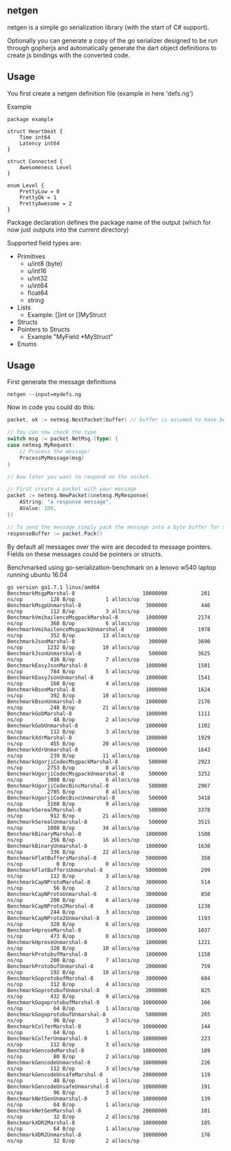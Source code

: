 netgen
--------------------

netgen is a simple go serialization library (with the start of C# support).

Optionally you can generate a copy of the go serializer designed to be run through gopherjs and automatically generate the dart object definitions to create js bindings with the converted code.

Usage
-------------------
You first create a netgen definition file (example in here 'defs.ng')

Example
```
package example

struct Heartbeat {
    Time int64
    Latency int64
}

struct Connected {
    Awesomeness Level
}

enum Level {
    PrettyLow = 0
    PrettyOk = 1
    PrettyAwesome = 2
}
```
Package declaration defines the package name of the output (which for now just outputs into the current directory)

Supported field types are:
- Primitives
  - u/int8 (byte)
  - u/int16
  - u/int32
  - u/int64
  - float64
  - string
- Lists
  - Example: []int or []MyStruct
- Structs
- Pointers to Structs
  - Example "MyField *MyStruct"
- Enums

Usage
----------------------
First generate the message definitions
```
netgen --input=mydefs.ng
```

Now in code you could do this:
```go
packet, ok := netmsg.NextPacket(buffer) // buffer is assumed to have been read off socket

// You can now check the type
switch msg := packet.NetMsg.(type) {
case netmsg.MyRequest:
    // Process the message!
    ProcessMyMessage(msg)
}

// Now later you want to respond on the socket.

// First create a packet with your message
packet := netmsg.NewPacket(&netmsg.MyResponse{
    AString: "a response message",
    AValue: 100,
})

// To send the message simply pack the message into a byte buffer for sending!
responseBuffer := packet.Pack()
```

By default all messages over the wire are decoded to message pointers.
Fields on these messages could be pointers or structs.



Benchmarked using go-serialization-benchmark on a lenovo w540 laptop running ubuntu 16.04
```
go version go1.7.1 linux/amd64
BenchmarkMsgpMarshal-8                   	10000000	       201 ns/op	     128 B/op	       1 allocs/op
BenchmarkMsgpUnmarshal-8                 	 3000000	       446 ns/op	     112 B/op	       3 allocs/op
BenchmarkVmihailencoMsgpackMarshal-8     	 1000000	      2174 ns/op	     368 B/op	       6 allocs/op
BenchmarkVmihailencoMsgpackUnmarshal-8   	 1000000	      1978 ns/op	     352 B/op	      13 allocs/op
BenchmarkJsonMarshal-8                   	  300000	      3690 ns/op	    1232 B/op	      10 allocs/op
BenchmarkJsonUnmarshal-8                 	  500000	      3625 ns/op	     416 B/op	       7 allocs/op
BenchmarkEasyJsonMarshal-8               	 1000000	      1501 ns/op	     784 B/op	       5 allocs/op
BenchmarkEasyJsonUnmarshal-8             	 1000000	      1541 ns/op	     160 B/op	       4 allocs/op
BenchmarkBsonMarshal-8                   	 1000000	      1624 ns/op	     392 B/op	      10 allocs/op
BenchmarkBsonUnmarshal-8                 	 1000000	      2176 ns/op	     248 B/op	      21 allocs/op
BenchmarkGobMarshal-8                    	 1000000	      1111 ns/op	      48 B/op	       2 allocs/op
BenchmarkGobUnmarshal-8                  	 1000000	      1102 ns/op	     112 B/op	       3 allocs/op
BenchmarkXdrMarshal-8                    	 1000000	      1929 ns/op	     455 B/op	      20 allocs/op
BenchmarkXdrUnmarshal-8                  	 1000000	      1643 ns/op	     239 B/op	      11 allocs/op
BenchmarkUgorjiCodecMsgpackMarshal-8     	  500000	      2923 ns/op	    2753 B/op	       8 allocs/op
BenchmarkUgorjiCodecMsgpackUnmarshal-8   	  500000	      3252 ns/op	    3008 B/op	       6 allocs/op
BenchmarkUgorjiCodecBincMarshal-8        	  500000	      2967 ns/op	    2785 B/op	       8 allocs/op
BenchmarkUgorjiCodecBincUnmarshal-8      	  500000	      3418 ns/op	    3168 B/op	       9 allocs/op
BenchmarkSerealMarshal-8                 	  500000	      3378 ns/op	     912 B/op	      21 allocs/op
BenchmarkSerealUnmarshal-8               	  500000	      3515 ns/op	    1008 B/op	      34 allocs/op
BenchmarkBinaryMarshal-8                 	 1000000	      1508 ns/op	     256 B/op	      16 allocs/op
BenchmarkBinaryUnmarshal-8               	 1000000	      1630 ns/op	     336 B/op	      22 allocs/op
BenchmarkFlatBuffersMarshal-8            	 5000000	       358 ns/op	       0 B/op	       0 allocs/op
BenchmarkFlatBuffersUnmarshal-8          	 5000000	       299 ns/op	     112 B/op	       3 allocs/op
BenchmarkCapNProtoMarshal-8              	 3000000	       514 ns/op	      56 B/op	       2 allocs/op
BenchmarkCapNProtoUnmarshal-8            	 3000000	       850 ns/op	     200 B/op	       6 allocs/op
BenchmarkCapNProto2Marshal-8             	 1000000	      1238 ns/op	     244 B/op	       3 allocs/op
BenchmarkCapNProto2Unmarshal-8           	 1000000	      1193 ns/op	     320 B/op	       6 allocs/op
BenchmarkHproseMarshal-8                 	 1000000	      1037 ns/op	     473 B/op	       8 allocs/op
BenchmarkHproseUnmarshal-8               	 1000000	      1221 ns/op	     320 B/op	      10 allocs/op
BenchmarkProtobufMarshal-8               	 1000000	      1158 ns/op	     200 B/op	       7 allocs/op
BenchmarkProtobufUnmarshal-8             	 2000000	       759 ns/op	     192 B/op	      10 allocs/op
BenchmarkGoprotobufMarshal-8             	 3000000	       604 ns/op	     312 B/op	       4 allocs/op
BenchmarkGoprotobufUnmarshal-8           	 2000000	       825 ns/op	     432 B/op	       9 allocs/op
BenchmarkGogoprotobufMarshal-8           	10000000	       166 ns/op	      64 B/op	       1 allocs/op
BenchmarkGogoprotobufUnmarshal-8         	 5000000	       265 ns/op	      96 B/op	       3 allocs/op
BenchmarkColferMarshal-8                 	10000000	       144 ns/op	      64 B/op	       1 allocs/op
BenchmarkColferUnmarshal-8               	10000000	       223 ns/op	     112 B/op	       3 allocs/op
BenchmarkGencodeMarshal-8                	10000000	       189 ns/op	      80 B/op	       2 allocs/op
BenchmarkGencodeUnmarshal-8              	10000000	       226 ns/op	     112 B/op	       3 allocs/op
BenchmarkGencodeUnsafeMarshal-8          	20000000	       119 ns/op	      48 B/op	       1 allocs/op
BenchmarkGencodeUnsafeUnmarshal-8        	10000000	       191 ns/op	      96 B/op	       3 allocs/op
BenchmarkNetGenUnmarshal-8               	10000000	       139 ns/op	      64 B/op	       1 allocs/op
BenchmarkNetGenMarshal-8                 	20000000	       101 ns/op	      32 B/op	       2 allocs/op
BenchmarkXDR2Marshal-8                   	10000000	       185 ns/op	      64 B/op	       1 allocs/op
BenchmarkXDR2Unmarshal-8                 	10000000	       176 ns/op	      32 B/op	       2 allocs/op
```
